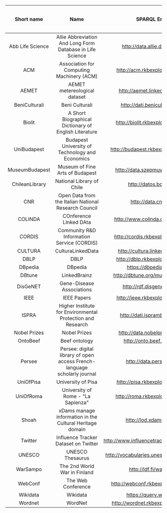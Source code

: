 |   **Short name**   |                                  **Name**                                  |              **SPARQL Endpoint**              |     **Entities count** | **Entities label count** | **Properties count** | **Properties label count** | **Entities Label coverage** |  **Properties Label coverage**    |       **Entities Label Readability** |  **Properties Label Readability**    |      **Entities Label Uniqueness** |  **Properties Label Uniqueness** | **Virtual Assistant Readiness score**|
|:----------------:|:------------------------------------------------------------------------:|:-------------------------------------------:|--------------:|----------:|--------------:|----------:|--------------:|----------:|-----------:|----------:|----------:|----------:|------------:|
| Abb Life Science | Allie Abbreviation And Long Form Database in Life Science                | http://data.allie.dbcls.jp/sparql           |  1000057 |               676328 |        202 |                     21 |                  67.63% |                    10.40% |                     75.00% |                       98.00% |                    25.00% |                       2.00% |                            34.56% |
| ACM              | Association for Computing Machinery (ACM)                                | http://acm.rkbexplorer.com/sparql/          |    45077 |                39591 |        226 |                    101 |                  87.83% |                    44.69% |                     50.00% |                       40.00% |                    50.00% |                      60.00% |                            43.88% |
| AEMET            | AEMET metereological dataset                                             | http://aemet.linkeddata.es/sparql           |    10103 |                 9643 |         23 |                     23 |                  95.45% |                   100.00% |                      4.00% |                      100.00% |                    96.00% |                       0.00% |                            39.78% |
| BeniCulturali    | Beni Culturali                                                           | http://dati.beniculturali.it/sparql         |     5840 |                 1874 |        300 |                     56 |                  32.09% |                    18.67% |                     94.00% |                       99.00% |                     6.00% |                       1.00% |                            45.27% |
| Biolit           | A Short Biographical Dictionary of English Literature                    | http://biolit.rkbexplorer.com/sparql/       |     1741 |                    0 |         44 |                      8 |                  97.47% |                    18.18% |                     81.00% |                       95.00% |                    19.00% |                       5.00% |                            40.67% |
| UniBudapest      | Budapest University of Technology and Economics                          | http://budapest.rkbexplorer.com/sparql/     |     7872 |                  452 |         90 |                      0 |                   5.74% |                     0.00% |                      6.00% |                       61.00% |                    94.00% |                      39.00% |                            10.20% |
| MuseumBudapest   | Museum of Fine Arts of Budapest                                          | http://data.szepmuveszeti.hu/sparql         |    10218 |                  668 |        225 |                     28 |                   6.54% |                    12.44% |                     76.00% |                       98.00% |                    24.00% |                       2.00% |                            33.41% |
| ChileanLibrary   | National Library of Chile                                                | http://datos.bcn.cl/sparql                  |   100011 |                    0 |         32 |                      0 |                   0.00% |                     0.00% |                     28.00% |                      100.00% |                    72.00% |                       0.00% |                            11.20% |
| CNR              | Open Data from the Italian National Research Council                     | http://data.cnr.it/sparql                   |    10220 |                 9812 |        180 |                     40 |                  96.01% |                    22.22% |                      3.50% |                       99.00% |                    96.50% |                       1.00% |                            10.49% |
| COLINDA          | COnference LInked DAta                                                   | http://www.colinda.org/endpoint.php         |     8905 |                 8337 |         14 |                      0 |                  93.62% |                     0.00% |                     93.00% |                      100.00% |                     7.00% |                       0.00% |                            37.20% |
| CORDIS           | Community R&D Information Service (CORDIS)                               | http://cordis.rkbexplorer.com/sparql/       |   528851 |               417866 |        226 |                    101 |                  79.01% |                    44.69% |                     46.00% |                       43.00% |                    54.00% |                      57.00% |                            45.88% |
| CULTURA          | CulturaLinkedData                                                        | http://cultura.linkeddata.es/sparql         |    10103 |                 1223 |        354 |                    239 |                  12.11% |                    67.51% |                     96.00% |                       90.00% |                     4.00% |                      10.00% |                            41.64% |
| DBLP             | DBLP                                                                     | http://dblp.rkbexplorer.com/sparql/         |     3430 |                 3225 |        217 |                    106 |                  94.02% |                    48.85% |                     14.00% |                       48.00% |                    86.00% |                      52.00% |                            35.54% |
| DBpedia          | DBpedia                                                                  | https://dbpedia.org/sparql                  |    29260 |                29224 |       5000 |                   5000 |                  99.88% |                   100.00% |                     62.00% |                       86.00% |                    38.00% |                      14.00% |                            67.55% |
| DBtune           | LinkedBrainz                                                             | http://dbtune.org/musicbrainz/snorql/       |    48006 |                    0 |        381 |                      0 |                   0.00% |                     0.00% |                     55.00% |                       99.00% |                    45.00% |                       1.00% |                            22.20% |
| DisGeNET         | Gene-Disease Associations                                                | http://rdf.disgenet.org/sparql/             |   726614 |               600788 |        627 |                    157 |                  82.68% |                    25.04% |                     25.00% |                       84.00% |                    75.00% |                      16.00% |                            23.22% |
| IEEE             | IEEE Papers                                                              | http://ieee.rkbexplorer.com/sparql/         |    15430 |                10093 |         81 |                     16 |                  65.41% |                    19.75% |                     18.00% |                       81.00% |                    82.00% |                      19.00% |                            18.90% |
| ISPRA            | Higher Institute for Environmental Protection and Research               | http://dati.isprambiente.it/sparql          |    20330 |                 3444 |        288 |                    124 |                  16.94% |                    43.06% |                     72.00% |                       96.00% |                    28.00% |                       4.00% |                            36.38% |
| Nobel Prizes     | Nobel Prizes                                                             | http://data.nobelprize.org/snorql/          |    12329 |                12216 |         41 |                      5 |                  99.08% |                    12.20% |                     60.00% |                      100.00% |                    40.00% |                       0.00% |                            28.88% |
| OntoBeef         | Beef ontology                                                            | http://onto.beef.org.pl/sparql              |     3946 |                 2842 |         29 |                      0 |                  72.02% |                     0.00% |                     94.00% |                      100.00% |                     6.00% |                       0.00% |                            37.60% |
| Persee           | Persee: digital library of open access French-language scholarly journal | http://data.persee.fr/sparql                |    10161 |                  173 |        137 |                     35 |                   1.70% |                    25.55% |                     98.00% |                      100.00% |                     2.00% |                       0.00% |                            39.88% |
| UniOfPisa        | University of Pisa                                                       | http://pisa.rkbexplorer.com/sparql/         |     7948 |                  544 |         81 |                      0 |                   6.84% |                     0.00% |                      5.00% |                       69.00% |                    95.00% |                      31.00% |                             8.20% |
| UniOfRoma        | University of Rome - "La Sapienza"                                       | http://roma.rkbexplorer.com/sparql/         |     7594 |                  291 |         86 |                      0 |                   3.83% |                     0.00% |                      4.00% |                       65.00% |                    96.00% |                      35.00% |                             8.60% |
| Shoah            | xDams manage information in the Cultural Heritage domain                 | http://lod.xdams.org/sparql                 |    10369 |                 9629 |        579 |                     66 |                  92.86% |                    11.40% |                      4.00% |                       90.00% |                    96.00% |                      10.00% |                             8.16% |
| Twitter          | Influence Tracker Dataset on Twitter                                     | http://www.influencetracker.com:8890/sparql |  1048590 |                   14 |         37 |                      0 |                   0.00% |                     0.00% |                     84.00% |                      100.00% |                    16.00% |                       0.00% |                            33.60% |
| UNESCO           | UNESCO Thesaurus                                                         | http://vocabularies.unesco.org/sparql-form/ |    16282 |                11761 |         40 |                      0 |                  72.23% |                     0.00% |                     98.00% |                      100.00% |                     2.00% |                       0.00% |                            39.20% |
| WarSampo         | The 2nd World War in Finland                                             | http://ldf.fi/warsa/sparql                  |     7292 |                 1560 |        135 |                    135 |                  21.39% |                   100.00% |                     81.00% |                       89.00% |                    19.00% |                      11.00% |                            43.16% |
| WebConf          | The Web Conference                                                       | http://webconf.rkbexplorer.com/sparql/      |    21088 |                14850 |        145 |                      0 |                  70.42% |                     0.00% |                     56.00% |                       98.00% |                    44.00% |                       2.00% |                            22.80% |
| Wikidata         | Wikidata                                                                 | https://query.wikidata.org/                 |    29085 |                26667 |       6397 |                   6397 |                 100.00% |                   100.00% |                     91.00% |                       87.00% |                     9.00% |                      13.00% |                            76.60% |
| Wordnet          | WordNet                                                                  | http://wordnet.rkbexplorer.com/sparql/      |   463730 |               463505 |         75 |                      8 |                  99.95% |                    10.67% |                     94.00% |                       97.00% |                     6.00% |                       3.00% |                            42.47% |
